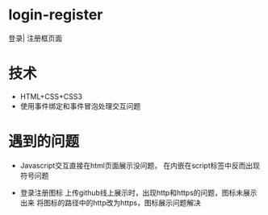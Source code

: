 # login-register
登录| 注册框页面

# 技术   
* HTML+CSS+CSS3
* 使用事件绑定和事件冒泡处理交互问题

# 遇到的问题
* Javascript交互直接在html页面展示没问题，
在内嵌在script标签中反而出现符号问题

* 登录注册图标 上传github线上展示时，出现http和https的问题，图标未展示出来
将图标的路径中的http改为https，图标展示问题解决
